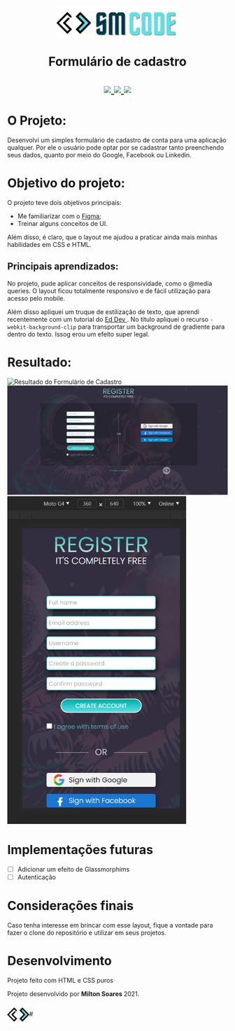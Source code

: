 <h1 align="center"> 
<img src="/assets/images/SM-CODE-LOGO-2-CUT-SVG.svg" height="75">


<div align ="center">

  Formulário de cadastro

<a href="https://www.linkedin.com/in/soaresmilton/" target="_blank">
<img src="https://img.shields.io/badge/linkedin-%230077B5.svg?&style=for-the-badge&logo=linkedin&logoColor=white" /> 
</a>
<a href="https://www.youtube.com/channel/UCMsbUh0LDOMQCTBdBXwkFiQ" target="_blank">
<img src="https://img.shields.io/badge/youtube-%23FF0000.svg?&style=for-the-badge&logo=youtube&logoColor=white" />
</a>
<a href="https://www.instagram.com/soaresmiltinho/" target="_blank">
<img src="https://img.shields.io/badge/instagram-%23E4405F.svg?&style=for-the-badge&logo=instagram&logoColor=white" />
</a>
</div>
</h1>

# O Projeto:
Desenvolvi um simples formulário de cadastro de conta para uma aplicação qualquer. Por ele o usuário pode optar por se cadastrar tanto preenchendo seus dados, quanto por meio do Google, Facebook ou Linkedin.

# Objetivo do projeto:

O projeto teve dois objetivos principais:

- Me familiarizar com o <a href="https://www.figma.com/" target="_blank">Figma</a>;
- Treinar alguns conceitos de UI.

Além disso, é claro, que o layout me ajudou a praticar ainda mais minhas habilidades em CSS e HTML.

## Principais aprendizados:

No projeto, pude aplicar conceitos de responsividade, como o @media queries. O layout ficou totalmente responsivo e de fácil utilização para acesso pelo mobile.

Além disso apliquei um truque de estilização de texto, que aprendi recentemente com um tutorial do <a href="https://www.youtube.com/watch?v=gE-Yuu2eEio" target="_blank"> Ed Dev </a>. No título apliquei o recurso `-webkit-background-clip` para transportar um background de gradiente para dentro do texto. Issog erou um efeito super legal.

# Resultado:
<img src="/assets/images/resultado-final-formulario.gif" alt="Resultado do Formulário de Cadastro">

<img src="/assets/images/resultado-1.png" alt="Resultado do Formulário de Cadastro">
<img src="/assets/images/resultado-2.png" alt="Resultado do Formulário de Cadastro" height="750">

# Implementações futuras
- [ ] Adicionar um efeito de Glassmorphims
- [ ] Autenticação

# Considerações finais
Caso tenha interesse em brincar com esse layout, fique a vontade para fazer o clone do repositório e utilizar em seus projetos.

# Desenvolvimento
Projeto feito com HTML e CSS puros
<p>
Projeto desenvolvido por <strong> Milton Soares </strong> 2021.
</p>
<img src="/assets/images/SM-CODE-ICON.png" height="50" align="center">#
